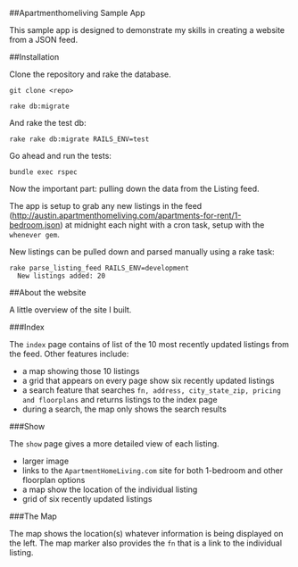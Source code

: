##Apartmenthomeliving Sample App

This sample app is designed to demonstrate my skills in creating a website from a JSON feed.

##Installation

Clone the repository and rake the database.

    git clone <repo>

    rake db:migrate
And rake the test db:

    rake rake db:migrate RAILS_ENV=test
Go ahead and run the tests:

    bundle exec rspec
Now the important part: pulling down the data from the Listing feed.

The app is setup to grab any new listings in the feed (http://austin.apartmenthomeliving.com/apartments-for-rent/1-bedroom.json) at midnight each night with a cron task, setup with the `whenever gem`.

New listings can be pulled down and parsed manually using a rake task:

    rake parse_listing_feed RAILS_ENV=development
      New listings added: 20

##About the website

A little overview of the site I built.

###Index

The `index` page contains of list of the 10 most recently updated listings from the feed.
Other features include:
 - a map showing those 10 listings
 - a grid that appears on every page show six recently updated listings
 - a search feature that searches `fn, address, city_state_zip, pricing and floorplans` and returns listings to the index page
  - during a search, the map only shows the search results

###Show

The `show` page gives a more detailed view of each listing.
  - larger image
  - links to the `ApartmentHomeLiving.com` site for both 1-bedroom and other floorplan options
  - a map show the location of the individual listing
  - grid of six recently updated listings

###The Map

The map shows the location(s) whatever information is being displayed on the left. The map marker also provides the `fn` that is a link to the individual listing.